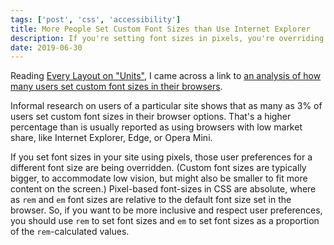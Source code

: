 ```yaml
---
tags: ['post', 'css', 'accessibility']
title: More People Set Custom Font Sizes than Use Internet Explorer
description: If you're setting font sizes in pixels, you're overriding that preference.
date: 2019-06-30
---
```


Reading [Every Layout on "Units"](https://every-layout.dev/rudiments/units/), I came across a link to [an analysis of how many users set custom font sizes in their browsers](https://medium.com/@vamptvo/pixels-vs-ems-users-do-change-font-size-5cfb20831773). 

Informal research on users of a particular site shows that as many as 3% of users set custom font sizes in their browser options. That's a higher percentage than is usually reported as using browsers with low market share, like Internet Explorer, Edge, or Opera Mini. 

If you set font sizes in your site using pixels, those user preferences for a different font size are being overridden. (Custom font sizes are typically bigger, to accommodate low vision, but might also be smaller to fit more content on the screen.) Pixel-based font-sizes in CSS are absolute, where as `rem` and `em` font sizes are relative to the default font size set in the browser. So, if you want to be more inclusive and respect user preferences, you should use `rem` to set font sizes and `em` to set font sizes as a proportion of the `rem`-calculated values. 